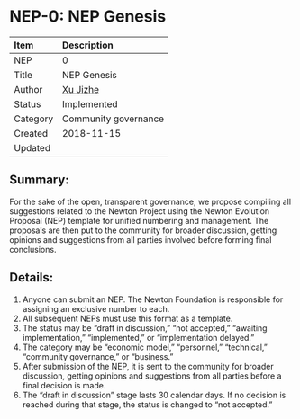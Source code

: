 # NEP-0: NEP Genesis

| Item | Description |
|:-|:-|
| NEP | 0 |
| Title | NEP Genesis |
| Author | [Xu Jizhe](xujizhe@newtonproject.org) |
| Status | Implemented |
| Category | Community governance |
| Created | 2018-11-15 |
| Updated |  |

## Summary:

For the sake of the open, transparent governance, we propose compiling all suggestions related to the Newton Project using the Newton Evolution Proposal (NEP) template for unified numbering and management. The proposals are then put to the community for broader discussion, getting opinions and suggestions from all parties involved before forming final conclusions.

## Details:

1. Anyone can submit an NEP. The Newton Foundation is responsible for assigning an exclusive number to each.
1. All subsequent NEPs must use this format as a template.
1. The status may be “draft in discussion,” “not accepted,” “awaiting implementation,” “implemented,” or “implementation delayed.”
1. The category may be “economic model,” “personnel,” “technical,” “community governance,” or “business.”
1. After submission of the NEP, it is sent to the community for broader discussion, getting opinions and suggestions from all parties before a final decision is made.
1. The “draft in discussion” stage lasts 30 calendar days. If no decision is reached during that stage, the status is changed to “not accepted.”
